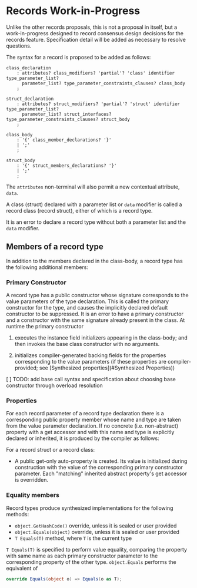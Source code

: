 # Records Work-in-Progress

Unlike the other records proposals, this is not a proposal in itself, but a work-in-progress designed to record consensus design
decisions for the records feature. Specification detail will be added as necessary to resolve questions.

The syntax for a record is proposed to be added as follows:

```antlr
class_declaration
    : attributes? class_modifiers? 'partial'? 'class' identifier type_parameter_list?
      parameter_list? type_parameter_constraints_clauses? class_body
    ;

struct_declaration
    : attributes? struct_modifiers? 'partial'? 'struct' identifier type_parameter_list?
      parameter_list? struct_interfaces? type_parameter_constraints_clauses? struct_body
    ;

class_body
    : '{' class_member_declarations? '}'
    | ';'
    ;

struct_body
    : '{' struct_members_declarations? '}'
    | ';'
    ;
```

The `attributes` non-terminal will also permit a new contextual attribute, `data`.

A class (struct) declared with a parameter list or `data` modifier is called a record class (record struct), either of which is a record type.

It is an error to declare a record type without both a parameter list and the `data` modifier.

## Members of a record type

In addition to the members declared in the class-body, a record type has the following additional members:

### Primary Constructor

A record type has a public constructor whose signature corresponds to the value parameters of the
type declaration. This is called the primary constructor for the type, and causes the implicitly
declared default constructor to be suppressed. It is an error to have a primary constructor and
a constructor with the same signature already present in the class.
At runtime the primary constructor 

1. executes the instance field initializers appearing in the class-body; and then
    invokes the base class constructor with no arguments.

1. initializes compiler-generated backing fields for the properties corresponding to the value parameters (if these properties are compiler-provided; see [Synthesized properties](#Synthesized Properties))


[ ] TODO: add base call syntax and specification about choosing base constructor through overload resolution

### Properties

For each record parameter of a record type declaration there is a corresponding public property member whose name and type are taken from the value parameter declaration. If no concrete (i.e. non-abstract) property with a get accessor and with this name and type is explicitly declared or inherited, it is produced by the compiler as follows:

For a record struct or a record class:

* A public get-only auto-property is created. Its value is initialized during construction with the value of the corresponding primary constructor parameter. Each "matching" inherited abstract property's get accessor is overridden.

### Equality members

Record types produce synthesized implementations for the following methods:

* `object.GetHashCode()` override, unless it is sealed or user provided
* `object.Equals(object)` override, unless it is sealed or user provided
* `T Equals(T)` method, where `T` is the current type

`T Equals(T)` is specified to perform value equality, comparing the property with same name as
each primary constructor parameter to the corresponding property of the other type.
`object.Equals` performs the equivalent of

```C#
override Equals(object o) => Equals(o as T);
```
